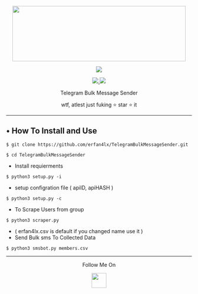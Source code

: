 <p align="center">
  <img src="https://raw.githubusercontent.com/erfan4lx/TelegramBulkMessageSender/master/.image/20191203_205322.jpg" width="470" height="150">
</p>

<p align="center"><img src="https://img.shields.io/badge/Version-3.1-brightgreen"></p>
<p align="center">
  <a href="https://github.com/erfan4lx">
    <img src="https://img.shields.io/github/followers/erfan4lx?label=Follow&style=social">
  </a>
  <a href="https://github.com/erfan4lx/TelegramGroupMemberAdder">
    <img src="https://img.shields.io/github/stars/erfan4lx/TelegramGroupMemberAdder?style=social">
  </a>
</p>
<p align="center">
  Telegram Bulk Message Sender
</p>
<p align="center">
  wtf, atlest just fuking ⭐ star ⭐ it
</p>

---


## • How To Install and Use

`$ git clone https://github.com/erfan4lx/TelegramBulkMessageSender.git`

`$ cd TelegramBulkMessageSender`

* Install requierments

`$ python3 setup.py -i`

* setup configration file ( apiID, apiHASH )

`$ python3 setup.py -c`

* To Scrape Users from group

`$ python3 scraper.py`

* ( erfan4lx.csv is default if you changed name use it )
* Send Bulk sms To Collected Data 

`$ python3 smsbot.py members.csv`

---

<p align="center">
  Follow Me On
</p>
<p align="center">
  <a href="https://www.youtube.com/channel/UCHL7e6sD1eXIBIvjBYnXYEQ">
    <img src="https://www.iconsdb.com/icons/preview/black/youtube-4-xxl.png" width="40" height="40">
  </a>
</p>
